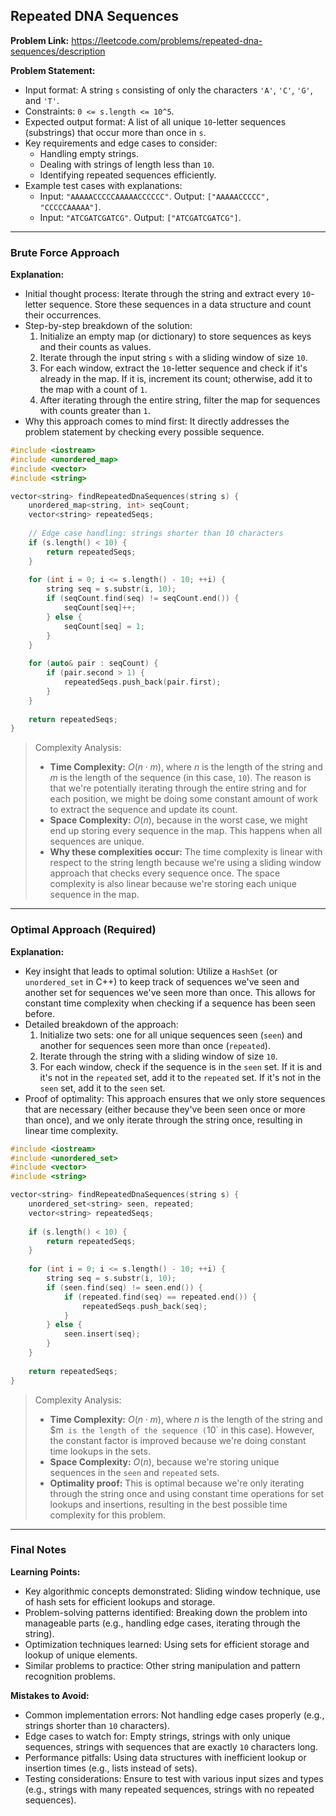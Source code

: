 ## Repeated DNA Sequences

**Problem Link:** https://leetcode.com/problems/repeated-dna-sequences/description

**Problem Statement:**
- Input format: A string `s` consisting of only the characters `'A'`, `'C'`, `'G'`, and `'T'`.
- Constraints: `0 <= s.length <= 10^5`.
- Expected output format: A list of all unique `10`-letter sequences (substrings) that occur more than once in `s`.
- Key requirements and edge cases to consider:
  - Handling empty strings.
  - Dealing with strings of length less than `10`.
  - Identifying repeated sequences efficiently.
- Example test cases with explanations:
  - Input: `"AAAAACCCCCAAAAACCCCCC"`.
    Output: `["AAAAACCCCC", "CCCCCAAAAA"]`.
  - Input: `"ATCGATCGATCG"`.
    Output: `["ATCGATCGATCG"]`.

---

### Brute Force Approach

**Explanation:**
- Initial thought process: Iterate through the string and extract every `10`-letter sequence. Store these sequences in a data structure and count their occurrences.
- Step-by-step breakdown of the solution:
  1. Initialize an empty map (or dictionary) to store sequences as keys and their counts as values.
  2. Iterate through the input string `s` with a sliding window of size `10`.
  3. For each window, extract the `10`-letter sequence and check if it's already in the map. If it is, increment its count; otherwise, add it to the map with a count of `1`.
  4. After iterating through the entire string, filter the map for sequences with counts greater than `1`.
- Why this approach comes to mind first: It directly addresses the problem statement by checking every possible sequence.

```cpp
#include <iostream>
#include <unordered_map>
#include <vector>
#include <string>

vector<string> findRepeatedDnaSequences(string s) {
    unordered_map<string, int> seqCount;
    vector<string> repeatedSeqs;
    
    // Edge case handling: strings shorter than 10 characters
    if (s.length() < 10) {
        return repeatedSeqs;
    }
    
    for (int i = 0; i <= s.length() - 10; ++i) {
        string seq = s.substr(i, 10);
        if (seqCount.find(seq) != seqCount.end()) {
            seqCount[seq]++;
        } else {
            seqCount[seq] = 1;
        }
    }
    
    for (auto& pair : seqCount) {
        if (pair.second > 1) {
            repeatedSeqs.push_back(pair.first);
        }
    }
    
    return repeatedSeqs;
}
```

> Complexity Analysis:
> - **Time Complexity:** $O(n \cdot m)$, where $n$ is the length of the string and $m$ is the length of the sequence (in this case, `10`). The reason is that we're potentially iterating through the entire string and for each position, we might be doing some constant amount of work to extract the sequence and update its count.
> - **Space Complexity:** $O(n)$, because in the worst case, we might end up storing every sequence in the map. This happens when all sequences are unique.
> - **Why these complexities occur:** The time complexity is linear with respect to the string length because we're using a sliding window approach that checks every sequence once. The space complexity is also linear because we're storing each unique sequence in the map.

---

### Optimal Approach (Required)

**Explanation:**
- Key insight that leads to optimal solution: Utilize a `HashSet` (or `unordered_set` in C++) to keep track of sequences we've seen and another set for sequences we've seen more than once. This allows for constant time complexity when checking if a sequence has been seen before.
- Detailed breakdown of the approach:
  1. Initialize two sets: one for all unique sequences seen (`seen`) and another for sequences seen more than once (`repeated`).
  2. Iterate through the string with a sliding window of size `10`.
  3. For each window, check if the sequence is in the `seen` set. If it is and it's not in the `repeated` set, add it to the `repeated` set. If it's not in the `seen` set, add it to the `seen` set.
- Proof of optimality: This approach ensures that we only store sequences that are necessary (either because they've been seen once or more than once), and we only iterate through the string once, resulting in linear time complexity.

```cpp
#include <iostream>
#include <unordered_set>
#include <vector>
#include <string>

vector<string> findRepeatedDnaSequences(string s) {
    unordered_set<string> seen, repeated;
    vector<string> repeatedSeqs;
    
    if (s.length() < 10) {
        return repeatedSeqs;
    }
    
    for (int i = 0; i <= s.length() - 10; ++i) {
        string seq = s.substr(i, 10);
        if (seen.find(seq) != seen.end()) {
            if (repeated.find(seq) == repeated.end()) {
                repeatedSeqs.push_back(seq);
            }
        } else {
            seen.insert(seq);
        }
    }
    
    return repeatedSeqs;
}
```

> Complexity Analysis:
> - **Time Complexity:** $O(n \cdot m)$, where $n$ is the length of the string and $m` is the length of the sequence (`10` in this case). However, the constant factor is improved because we're doing constant time lookups in the sets.
> - **Space Complexity:** $O(n)$, because we're storing unique sequences in the `seen` and `repeated` sets.
> - **Optimality proof:** This is optimal because we're only iterating through the string once and using constant time operations for set lookups and insertions, resulting in the best possible time complexity for this problem.

---

### Final Notes

**Learning Points:**
- Key algorithmic concepts demonstrated: Sliding window technique, use of hash sets for efficient lookups and storage.
- Problem-solving patterns identified: Breaking down the problem into manageable parts (e.g., handling edge cases, iterating through the string).
- Optimization techniques learned: Using sets for efficient storage and lookup of unique elements.
- Similar problems to practice: Other string manipulation and pattern recognition problems.

**Mistakes to Avoid:**
- Common implementation errors: Not handling edge cases properly (e.g., strings shorter than `10` characters).
- Edge cases to watch for: Empty strings, strings with only unique sequences, strings with sequences that are exactly `10` characters long.
- Performance pitfalls: Using data structures with inefficient lookup or insertion times (e.g., lists instead of sets).
- Testing considerations: Ensure to test with various input sizes and types (e.g., strings with many repeated sequences, strings with no repeated sequences).